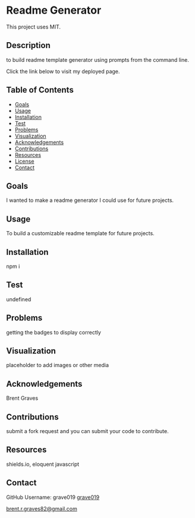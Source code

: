 # Readme Generator

  
  
  This project uses MIT.

  ## Description

  to build readme template generator using prompts from the command line.
  
  Click the link below to visit my deployed page.

  <!-- [URL](undefined) -->

  ## Table of Contents
  
  * [Goals](#goals)
  * [Usage](#usage) 
  * [Installation](#installation)  
  * [Test](#test)
  * [Problems](#problems)
  * [Visualization](#visualization)
  * [Acknowledgements](#acknowledgements)
  * [Contributions](#contributions)
  * [Resources](#resources)
  * [License](#license)
  * [Contact](#contact)
  
  ## Goals

  I wanted to make a readme generator I could use for future projects.

  ## Usage

  To build a customizable readme template for future projects.

  ## Installation
  
  npm i  

  ## Test

  undefined

  ## Problems

  getting the badges to display correctly 

  ## Visualization

  placeholder to add images or other media

  ## Acknowledgements

  Brent Graves

  ## Contributions

  submit a fork request and you can submit your code to contribute.

  ## Resources
 
  shields.io, eloquent javascript

  ## Contact
  
  GitHub Username: grave019 [grave019](https://github.com/grave019)

  brent.r.graves82@gmail.com

